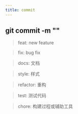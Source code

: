```yaml
---
title: commit
---
```


## git commit -m ""

> feat: new feature

> fix: bug fix

> docs: 文档

> style: 样式

> refactor: 重构

> test: 测试代码

> chore: 构建过程或辅助工具